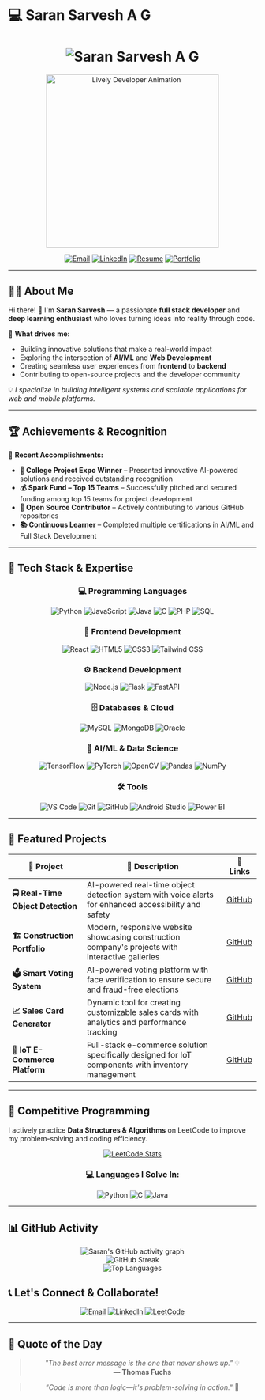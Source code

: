 # 💻 Saran Sarvesh A G

<h1 align="center">
  <img src="https://readme-typing-svg.demolab.com?font=Fira+Code&weight=600&size=26&duration=2000&pause=500&color=00BFFF&center=true&vCenter=true&width=650&lines=%F0%9F%92%BB+Saran+Sarvesh+A+G;Full+Stack+Developer;AI+%26+Deep+Learning+Enthusiast;Problem+Solver+%26+Tech+Innovator" alt="Saran Sarvesh A G" />
</h1>

<p align="center">
  <img src="https://media.giphy.com/media/M9gbBd9nbDrOTu1Mqx/giphy.gif" width="350" alt="Lively Developer Animation"/>
</p>

<div align="center">
  
[![Email](https://img.shields.io/badge/📧_saransarvesh213@gmail.com-D14836?style=for-the-badge&logo=gmail&logoColor=white)](mailto:saransarvesh213@gmail.com)
[![LinkedIn](https://img.shields.io/badge/👔_LinkedIn-0077B5?style=for-the-badge&logo=linkedin&logoColor=white)](https://www.linkedin.com/in/saran-sarvesh-a-g-950357285/)
[![Resume](https://img.shields.io/badge/📄_Resume-0A66C2?style=for-the-badge&logo=googledrive&logoColor=white)](https://drive.google.com/file/d/1UxHqPqUjk-7eurf4sK6MU-C3T0C5OLjz/view?usp=sharing)
[![Portfolio](https://img.shields.io/badge/🌐_Portfolio-FF5722?style=for-the-badge&logo=google-chrome&logoColor=white)](https://my-portfolio-git-main-sarans-projects-ffa5672c.vercel.app?_vercel_share=JGVI3dHXzT8pxoEqOH1VvIEMhxisrKrZ)

</div>

---

## 👨‍💻 About Me  

Hi there! 👋 I'm **Saran Sarvesh** — a passionate **full stack developer** and **deep learning enthusiast** who loves turning ideas into reality through code.

🚀 **What drives me:**
- Building innovative solutions that make a real-world impact
- Exploring the intersection of **AI/ML** and **Web Development**
- Creating seamless user experiences from **frontend** to **backend**
- Contributing to open-source projects and the developer community

💡 *I specialize in building intelligent systems and scalable applications for web and mobile platforms.*

---

## 🏆 Achievements & Recognition  

🎉 **Recent Accomplishments:**
- **🏅 College Project Expo Winner** – Presented innovative AI-powered solutions and received outstanding recognition  
- **💰 Spark Fund – Top 15 Teams** – Successfully pitched and secured funding among top 15 teams for project development  
- **🌟 Open Source Contributor** – Actively contributing to various GitHub repositories  
- **📚 Continuous Learner** – Completed multiple certifications in AI/ML and Full Stack Development  

---

## 🚀 Tech Stack & Expertise  

<div align="center">

### 💻 Programming Languages  

![Python](https://img.shields.io/badge/Python-3670A0?style=for-the-badge&logo=python&logoColor=ffdd54)
![JavaScript](https://img.shields.io/badge/JavaScript-F7DF1E?style=for-the-badge&logo=javascript&logoColor=black)
![Java](https://img.shields.io/badge/Java-ED8B00?style=for-the-badge&logo=openjdk&logoColor=white)
![C](https://img.shields.io/badge/C-00599C?style=for-the-badge&logo=c&logoColor=white)
![PHP](https://img.shields.io/badge/PHP-777BB4?style=for-the-badge&logo=php&logoColor=white)
![SQL](https://img.shields.io/badge/SQL-CC2927?style=for-the-badge&logo=databricks&logoColor=white)

### 🎨 Frontend Development  

![React](https://img.shields.io/badge/React-61DAFB?style=for-the-badge&logo=react&logoColor=black)
![HTML5](https://img.shields.io/badge/HTML5-E34F26?style=for-the-badge&logo=html5&logoColor=white)
![CSS3](https://img.shields.io/badge/CSS3-1572B6?style=for-the-badge&logo=css3&logoColor=white)
![Tailwind CSS](https://img.shields.io/badge/Tailwind_CSS-38B2AC?style=for-the-badge&logo=tailwind-css&logoColor=white)

### ⚙️ Backend Development  

![Node.js](https://img.shields.io/badge/Node.js-43853D?style=for-the-badge&logo=node-dot-js&logoColor=white)
![Flask](https://img.shields.io/badge/Flask-000000?style=for-the-badge&logo=flask&logoColor=white)
![FastAPI](https://img.shields.io/badge/FastAPI-009688?style=for-the-badge&logo=fastapi&logoColor=white)

### 🗄️ Databases & Cloud  

![MySQL](https://img.shields.io/badge/MySQL-4479A1?style=for-the-badge&logo=mysql&logoColor=white)
![MongoDB](https://img.shields.io/badge/MongoDB-4EA94B?style=for-the-badge&logo=mongodb&logoColor=white)
![Oracle](https://img.shields.io/badge/Oracle-FF0000?style=for-the-badge&logo=oracle&logoColor=white)

### 🤖 AI/ML & Data Science  

![TensorFlow](https://img.shields.io/badge/TensorFlow-FF6F00?style=for-the-badge&logo=tensorflow&logoColor=white)
![PyTorch](https://img.shields.io/badge/PyTorch-EE4C2C?style=for-the-badge&logo=pytorch&logoColor=white)
![OpenCV](https://img.shields.io/badge/OpenCV-27338e?style=for-the-badge&logo=OpenCV&logoColor=white)
![Pandas](https://img.shields.io/badge/Pandas-2C2D72?style=for-the-badge&logo=pandas&logoColor=white)
![NumPy](https://img.shields.io/badge/NumPy-013243?style=for-the-badge&logo=numpy&logoColor=white)

### 🛠️ Tools  

![VS Code](https://img.shields.io/badge/VS_Code-0078d7?style=for-the-badge&logo=visual-studio-code&logoColor=white)
![Git](https://img.shields.io/badge/Git-F05032?style=for-the-badge&logo=git&logoColor=white)
![GitHub](https://img.shields.io/badge/GitHub-100000?style=for-the-badge&logo=github&logoColor=white)
![Android Studio](https://img.shields.io/badge/Android_Studio-3DDC84?style=for-the-badge&logo=androidstudio&logoColor=white)
![Power BI](https://img.shields.io/badge/PowerBI-F2C811?style=for-the-badge&logo=powerbi&logoColor=black)

</div>

---

## 🚧 Featured Projects  

<div align="center">

| 🎯 Project | 📝 Description | 🔗 Links |
|------------|----------------|----------|
| **🚍 Real-Time Object Detection** | AI-powered real-time object detection system with voice alerts for enhanced accessibility and safety | [GitHub](https://github.com/saran887/Real-Time-Object-Detection-with-voice) |
| **🏗️ Construction Portfolio** | Modern, responsive website showcasing construction company's projects with interactive galleries | [GitHub](https://github.com/saran887/Construction-Website) |
| **🗳️ Smart Voting System** | AI-powered voting platform with face verification to ensure secure and fraud-free elections | [GitHub](https://github.com/saran887/smart-voting-system) |
| **📈 Sales Card Generator** | Dynamic tool for creating customizable sales cards with analytics and performance tracking | [GitHub](https://github.com/saran887/sales-card-generator) |
| **🛒 IoT E-Commerce Platform** | Full-stack e-commerce solution specifically designed for IoT components with inventory management | [GitHub](https://github.com/saran887/iot-webpage) |

</div>

---

## 🧩 Competitive Programming  

I actively practice **Data Structures & Algorithms** on LeetCode to improve my problem-solving and coding efficiency.  

<div align="center">

[![LeetCode Stats](https://leetcard.jacoblin.cool/saransarvesh_51?theme=dark&font=Karma&ext=contest)](https://leetcode.com/u/saransarvesh_51/)

### 💻 Languages I Solve In:
![Python](https://img.shields.io/badge/Python-3670A0?style=for-the-badge&logo=python&logoColor=ffdd54)
![C](https://img.shields.io/badge/C-00599C?style=for-the-badge&logo=c&logoColor=white)
![Java](https://img.shields.io/badge/Java-ED8B00?style=for-the-badge&logo=openjdk&logoColor=white)

</div>

---


## 📊 GitHub Activity  

<div align="center">

![Saran's GitHub activity graph](https://github-readme-activity-graph.vercel.app/graph?username=saran887&theme=tokyo-night)  
![GitHub Streak](https://github-readme-streak-stats.herokuapp.com?user=saran887&theme=tokyonight&hide_border=true)  
![Top Languages](https://github-readme-stats.vercel.app/api/top-langs/?username=saran887&layout=compact&theme=tokyonight&hide_border=true&langs_count=8)  

</div>



## 📞 Let's Connect & Collaborate!  

<div align="center">

[![Email](https://img.shields.io/badge/📧_Email_Me-D14836?style=for-the-badge&logo=gmail&logoColor=white)](mailto:saransarvesh213@gmail.com)
[![LinkedIn](https://img.shields.io/badge/💼_LinkedIn_Connect-0077B5?style=for-the-badge&logo=linkedin&logoColor=white)](https://www.linkedin.com/in/saran-sarvesh-a-g-950357285/)
[![LeetCode](https://img.shields.io/badge/🧩_LeetCode_Profile-FFA116?style=for-the-badge&logo=leetcode&logoColor=white)](https://leetcode.com/u/saransarvesh_51/)

</div>

---

## 💭 Quote of the Day  

<div align="center">

> *"The best error message is the one that never shows up."* 💡  
> **— Thomas Fuchs**  

> *"Code is more than logic—it's problem-solving in action."* 🚀  

</div>
